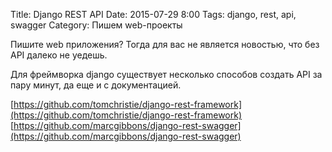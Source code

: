 Title: Django REST API
Date: 2015-07-29 8:00
Tags: django, rest, api, swagger
Category: Пишем web-проекты

Пишите web приложения? Тогда для вас не является новостью, что без API далеко не уедешь. 

Для фреймворка django существует несколько способов создать API за пару минут, да еще и с документацией.

[https://github.com/tomchristie/django-rest-framework](https://github.com/tomchristie/django-rest-framework)
[https://github.com/marcgibbons/django-rest-swagger](https://github.com/marcgibbons/django-rest-swagger)